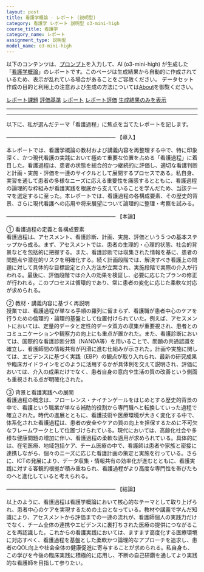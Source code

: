 ```yaml
---
layout: post
title: 看護学概論 - レポート (説明型)
category: 看護学 レポート 説明型 o3-mini-high
course_title: 看護学
category_name: レポート
assignment_type: 説明型
model_name: o3-mini-high
---
```


以下のコンテンツは、[プロンプト](https://github.com/takedatoshiyuki/synthetic_assignments/tree/main/generated/看護学/o3-mini-high/prompt_レポート-説明型.md)を入力して、AI (o3-mini-high) が生成した「[看護学概論](/contents/看護学/)」のレポートです。このページは生成結果から自動的に作成されているため、表示が乱れている場合があることをご容赦ください。
データセット作成の目的と利用上の注意および生成の方法については[About](/About)を御覧ください。

[レポート課題](../レポート課題-説明型)
[評価基準](../評価基準-説明型)
[レポート](../レポート-説明型)
[レポート評価](../レポート評価-説明型)
[生成結果のみを表示](https://github.com/takedatoshiyuki/synthetic_assignments/tree/main/generated/看護学/o3-mini-high/レポート-説明型.md)
  

***
***
  
以下に、私が選んだテーマ「看護過程」に焦点を当てたレポートを記します。

─────────────────────────────
【導入】

本レポートでは、看護学概論の教材および講義内容を再整理する中で、特に印象深く、かつ現代看護の実践において極めて重要な位置を占める「看護過程」に着目した。看護過程は、患者の状態を総合的かつ継続的に評価し、適切な看護判断と計画・実施・評価を一連のサイクルとして展開するプロセスである。私自身、実習を通して患者の多様なニーズに応える重要性を痛感するとともに、看護過程の論理的な枠組みが看護実践を根底から支えていることを学んだため、当該テーマを選定するに至った。本レポートでは、看護過程の各構成要素、その歴史的背景、さらに現代看護への応用や将来展望について論理的に整理・考察を試みる。

─────────────────────────────
【本論】

① 看護過程の定義と各構成要素  
看護過程は、アセスメント、看護診断、計画、実施、評価という５つの基本ステップから成る。まず、アセスメントでは、患者の生理的・心理的状態、社会的背景などを包括的に把握する。また、看護診断では収集された情報を基に、患者の問題点や潜在的リスクを明確化する。続く計画段階では、解決すべき看護上の問題に対して具体的な目標設定と介入方法が立案され、実施段階で実際の介入が行われる。最後に、評価段階では介入の効果を検証し、必要に応じたプランの修正が行われる。このプロセスは循環的であり、常に患者の変化に応じた柔軟な対応が求められる。

② 教材・講義内容に基づく再説明  
授業では、看護過程が単なる手順の羅列に留まらず、看護職が患者中心のケアを行うための倫理的・論理的基盤として位置付けられていた。例えば、アセスメントにおいては、定量的データと定性的データ双方の収集が重要視され、患者とのコミュニケーションや観察力の向上にも重点が置かれた。また、看護診断においては、国際的な看護診断分類（NANDA等）を用いることで、問題の共通認識を確立し、看護師間の情報共有が円滑に進む仕組みが示された。計画や実施に関しては、エビデンスに基づく実践（EBP）の観点が取り入れられ、最新の研究成果や臨床ガイドラインをどのように活用するかが具体例を交えて説明され、評価においては、介入の成果だけでなく、患者自身の意向や生活の質の改善という側面も重視される点が明確化された。

③ 背景と看護実践への展開  
看護過程の概念は、フローレンス・ナイチンゲールをはじめとする歴史的背景の中で、看護という職業が単なる補助的役割から専門職へと転換していった過程で確立された。時代の進展とともに、看護技術や医療環境が大きく変化する中で、体系化された看護過程は、患者の安全やケアの質の向上を担保するために不可欠なフレームワークとして位置づけられている。現代においては、高齢化社会や多様な健康問題の増加に伴い、看護過程の柔軟な適用が求められている。具体的には、在宅医療、地域包括ケア、チーム医療の中で、看護師は患者や家族と密接に連携しながら、個々のニーズに応じた看護計画の策定と実施を行っている。さらに、ICTの発展により、データ収集・情報共有の効率化が進むとともに、看護実践に対する客観的根拠が積み重ねられ、看護過程がより高度な専門性を帯びたものへと進化していると考えられる。

─────────────────────────────
【結論】

以上のように、看護過程は看護学概論において核心的なテーマとして取り上げられ、患者中心のケアを実現するための土台となっている。教材や講義で学んだ知識により、アセスメントから評価までの一連の流れが、看護師個人の実践力だけでなく、チーム全体の連携やエビデンスに裏打ちされた医療の提供につながることを再認識した。これからの看護実践においては、ますます高度化する医療環境に対応すべく、看護過程を基盤とした柔軟かつ論理的なアプローチを追求し、患者のQOL向上や社会全体の健康促進に寄与することが求められる。私自身も、この学びを今後の臨床実践に積極的に応用し、不断の自己研鑽を通してより実践的な看護師を目指して参りたい。
